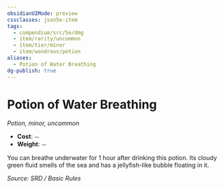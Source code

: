 ```yaml
---
obsidianUIMode: preview
cssclasses: json5e-item
tags:
  - compendium/src/5e/dmg
  - item/rarity/uncommon
  - item/tier/minor
  - item/wondrous/potion
aliases:
  - Potion of Water Breathing
dg-publish: true
---
```

# Potion of Water Breathing
*Potion, minor, uncommon*  

- **Cost**: ⏤
- **Weight**: ⏤

You can breathe underwater for 1 hour after drinking this potion. Its cloudy green fluid smells of the sea and has a jellyfish-like bubble floating in it.

*Source: SRD / Basic Rules*